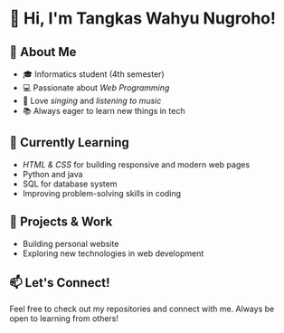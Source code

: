 
# 👋 Hi, I'm Tangkas Wahyu Nugroho!  

## 🚀 About Me  
- 🎓 Informatics student (4th semester)  
- 💻 Passionate about *Web Programming*  
- 🎵 Love *singing* and *listening to music*  
- 📚 Always eager to learn new things in tech  

## 🌱 Currently Learning  
- *HTML & CSS* for building responsive and modern web pages
- Python and java
- SQL for database system 
- Improving problem-solving skills in coding  

## 🔨 Projects & Work  
- Building personal website  
- Exploring new technologies in web development    

## 📫 Let's Connect!  
Feel free to check out my repositories and connect with me. Always be open to learning from others!

